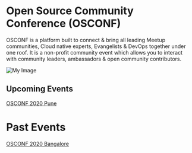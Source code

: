 # Open Source Community Conference (OSCONF) 

OSCONF is a platform built to connect & bring all leading Meetup communities, Cloud native experts, Evangelists & DevOps together under one roof. It is a non-profit community event which allows you to interact with community leaders, ambassadors & open community contributors.


 ![My Image](https://github.com/collabnix/osconf-README.md/blob/master/images/osconf.png)
 
## Upcoming Events

[OSCONF 2020 Pune](https://github.com/collabnix/osconf/blob/master/2020/pune/slides/README.md)

# Past Events

[OSCONF 2020 Bangalore](https://github.com/collabnix/osconf/blob/master/2020/bangalore/slides/README.md)
